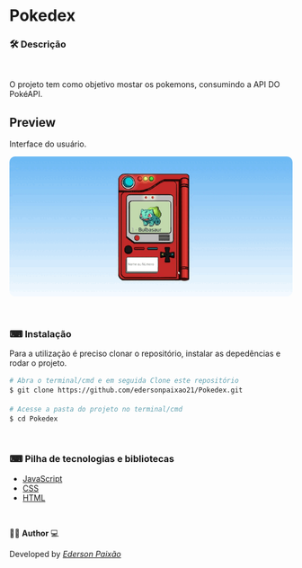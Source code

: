 <p align="center">
<h1>
 Pokedex
</h1>
</p>

### 🛠  Descrição
 
</br>

O projeto tem como objetivo mostar os pokemons, consumindo a API DO PokéAPI.


## Preview
Interface do usuário.
</br>

<p align="center">
  <kbd>
 <img width="auto" style="border-radius: 10px" height="auto" 
 src="https://github.com/edersonpaixao21/Pokedex/blob/master/assets/GifPreview.gif" alt="Intro">
  </kbd>
  </br>
</p>

</br>

### ⌨ Instalação
Para a utilização é preciso clonar o repositório, instalar as depedências e rodar o projeto.

```bash
# Abra o terminal/cmd e em seguida Clone este repositório
$ git clone https://github.com/edersonpaixao21/Pokedex.git

# Acesse a pasta do projeto no terminal/cmd
$ cd Pokedex

```

</br>

### ⌨ Pilha de tecnologias e bibliotecas

-   [JavaScript](https://www.javascript.com/)
-   [CSS](https://purecss.io/)
-   [HTML](https://html.com/)

</br>

👨‍💻 **Author** 💻

Developed by [_Ederson Paixão_](https://www.linkedin.com/in/ederson-paix%C3%A3o-a14051242/)
